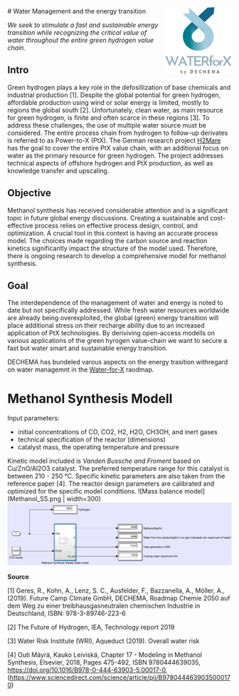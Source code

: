 <img align="right" width="150" height="150" src=w4x_logo_transparent_by_DECHEMA.png>
# Water Management and the energy transition

*We seek to stimulate a fast and sustainable energy transition while recognizing the critical value of water throughout the entire green hydrogen value chain.*

## Intro
Green hydrogen plays a key role in the defosillization of base chemicals and industrial production [1]. Despite the global potential for green hydrogen, affordable production using wind or solar energy is limited, mostly to regions the global south [2]. Unfortunately, clean water, as main resource for green hydrogen, is finite and often scarce in these regions [3]. To address these challenges, the use of multiple water source must be considered. The entire process chain from hydrogen to follow-up derivates is referred to as Power-to-X (PtX). The German research project [H2Mare](https://www.wasserstoff-leitprojekte.de/leitprojekte/h2mare) has the goal to cover the entire PtX value chain, with an additional focus on water as the primary resource for green hydrogen. The project addresses technical aspects of offshore hydrogen and PtX production, as well as knowledge transfer and upscaling.

## Objective
Methanol synthesis has received considerable attention and is a significant topic in future global energy discussions. Creating a sustainable and cost-effective process relies on effective process design, control, and optimization. A crucial tool in this context is having an accurate process model. The choices made regarding the carbon source and reaction kinetics significantly impact the structure of the model used. Therefore, there is ongoing research to develop a comprehensive model for methanol synthesis. 

## Goal
The interdependence of the management of water and energy is noted to date but not specifically addressed. While fresh water resources worldwide are already being overexploited, the global (green) energy transition will place additional stress on their recharge ability due to an increased application of PtX technologies. By deriviving open-access modells on various applications of the green hyrogen value-chain we want to secure a fast but water smart and sustainable energy transition. 

DECHEMA has bundeled varous aspects on the energy trasition withregard on water managemnt in the [Water-for-X](https://dechema.de/Water_for_X.html) raodmap. 

# Methanol Synthesis Modell

Input parameters: 
* initial concentrations of CO, CO2, H2, H2O, CH3OH, and inert gases 
* technical specification of the reactor (dimensions)
* catalyst mass, the operating temperature and pressure

Kinetic model included is *Vanden Bussche and Froment* based on Cu/ZnO/Al2O3 catalyst.
The preferred temperature range for this catalyst is  between 210 - 250 °C. Specific kinetic parameters are also taken from the reference paper [4]. The reactor design parameters are calibrated and optimized for the specific model conditions.
![Mass balance model](Methanol_SS.png | width=300)
![Connection Blocks in Matlab](Simulinkmodel.png)


**Source**

[1] Geres, R., Kohn, A., Lenz, S. C., Ausfelder, F., Bazzanella, A., Möller, A., (2019). Future Camp Climate GmbH, DECHEMA, Roadmap Chemie 2050 auf dem Weg zu einer treibhausgasneutralen chemischen Industrie in Deutschland, ISBN: 978-3-89746-223-6

[2] The Future of Hydrogen, IEA, Technology report 2019

[3] Water Risk Institute (WRI), Aqueduct (2019). Overall water risk

[4] Outi Mäyrä, Kauko Leiviskä, Chapter 17 - Modeling in Methanol Synthesis, Elsevier, 2018, Pages 475-492, ISBN 9780444639035, https://doi.org/10.1016/B978-0-444-63903-5.00017-0, (https://www.sciencedirect.com/science/article/pii/B9780444639035000170)
